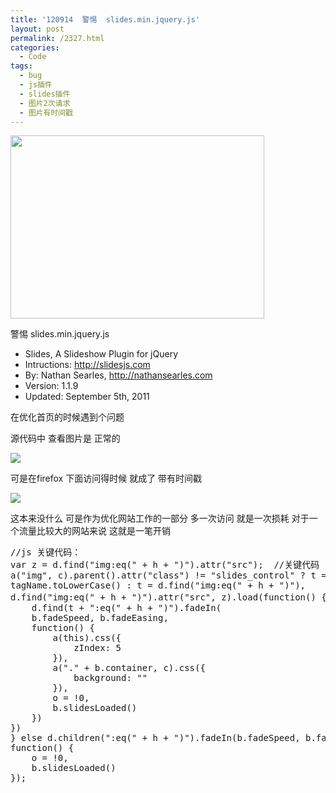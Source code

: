 ```yaml
---
title: '120914  警惕  slides.min.jquery.js'
layout: post
permalink: /2327.html
categories:
  - Code
tags:
  - bug
  - js插件
  - slides插件
  - 图片2次请求
  - 图片有时间戳
---
```

[<img src="http://www.80aj.com/wp-content/uploads/2012/09/slider2s.jpg" alt="" title="slider2s" width="406" height="293" class="aligncenter size-full wp-image-2328" />][1]

警惕 slides.min.jquery.js 

* Slides, A Slideshow Plugin for jQuery  
* Intructions: http://slidesjs.com  
* By: Nathan Searles, http://nathansearles.com  
* Version: 1.1.9  
* Updated: September 5th, 2011 

在优化首页的时候遇到个问题 

源代码中 查看图片是 正常的 

<pre lang="html"><img src="yuanjian.jpg" />
</pre>

可是在firefox 下面访问得时候 就成了 带有时间戳

<pre lang="html"><img src="yuanjian.jpg?1237981298" />
</pre>

这本来没什么 可是作为优化网站工作的一部分 多一次访问 就是一次损耗 对于一个流量比较大的网站来说 这就是一笔开销 

<pre lang="js">//js 关键代码：
var z = d.find("img:eq(" + h + ")").attr("src");  //关键代码
a("img", c).parent().attr("class") != "slides_control" ? t = d.children(":eq(0)")[0].
tagName.toLowerCase() : t = d.find("img:eq(" + h + ")"),
d.find("img:eq(" + h + ")").attr("src", z).load(function() {   //关键代码
    d.find(t + ":eq(" + h + ")").fadeIn(
    b.fadeSpeed, b.fadeEasing,
    function() {
        a(this).css({
            zIndex: 5
        }),
        a("." + b.container, c).css({
            background: ""
        }),
        o = !0,
        b.slidesLoaded()
    })
})
} else d.children(":eq(" + h + ")").fadeIn(b.fadeSpeed, b.fadeEasing,
function() {
    o = !0,
    b.slidesLoaded()
});
</pre>

 [1]: http://www.80aj.com/wp-content/uploads/2012/09/slider2s.jpg